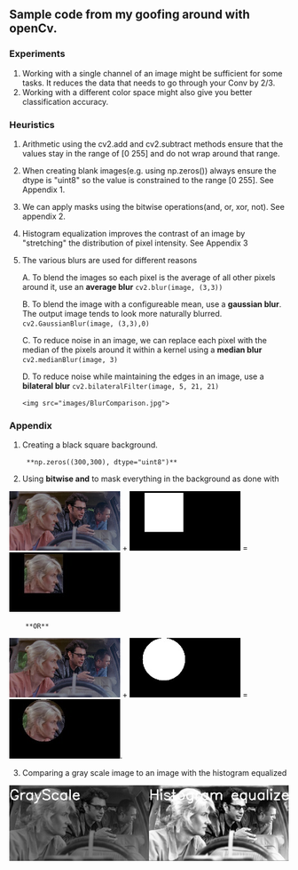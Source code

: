 ## Sample code from my goofing around with openCv.

### Experiments
1. Working with a single channel of an image might be sufficient for some tasks. It reduces the data that needs to go through your Conv by 2/3. 
2. Working with a different color space might also give you better classification accuracy.

### Heuristics
1. Arithmetic using the cv2.add and cv2.subtract methods ensure that the values stay in the range of [0 255] and do not wrap around that range.
2. When creating blank images(e.g. using np.zeros()) always ensure the dtype is "uint8" so the value is constrained to the range [0 255]. See Appendix 1.
3. We can apply masks using the bitwise operations(and, or, xor, not). See appendix 2.
4. Histogram equalization improves the contrast of an image by "stretching" the distribution of pixel intensity. See Appendix 3
5. The various blurs are used for different reasons

   A. To blend the images so each pixel is the average of all other pixels around it, use an **average blur**
            `cv2.blur(image, (3,3))`

   B. To blend the image with a configureable mean, use a **gaussian blur**. The output image tends to look more naturally blurred.
            `cv2.GaussianBlur(image, (3,3),0)`

   C. To reduce noise in an image, we can replace each pixel with the median of the pixels around it within a kernel using a **median blur**
            `cv2.medianBlur(image, 3)`

   D. To reduce noise while maintaining the edges in an image, use a **bilateral blur**
            `cv2.bilateralFilter(image, 5, 21, 21)`

       <img src="images/BlurComparison.jpg">

### Appendix
1. Creating a black square background.

        **np.zeros((300,300), dtype="uint8")**

2. Using **bitwise and** to mask everything in the background as done with 

<img src="images/jpShrunk.png"> + <img src="images/RectangleMaskForJessicaFace.jpg"> = <img src="images/JessicaFaceRectangleMasked.jpg">   

        **OR**   

<img src="images/jpShrunk.png"> + <img src="images/CircleMaskForJessicaFace.jpg"> = <img src="images/JessicaFaceCircleMasked.jpg">.

3. Comparing a gray scale image to an image with the histogram equalized
        
<img src="images/StackedImageShrunk.jpg">